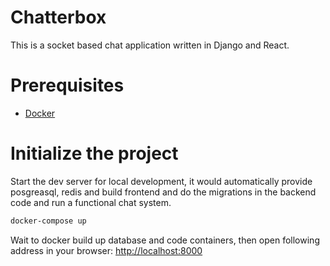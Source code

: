 # Chatterbox
This is a socket based chat application written in Django and React.

# Prerequisites

- [Docker](https://docs.docker.com/v17.12/install/)

# Initialize the project

Start the dev server for local development, it would automatically provide posgreasql, redis and build frontend and do the migrations in the backend code and run a functional chat system.

```bash
docker-compose up
```

Wait to docker build up database and code containers, then open following address in your browser:
[http://localhost:8000](http://localhost:8000)
